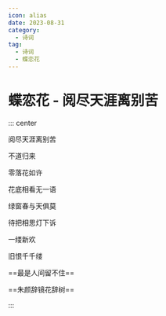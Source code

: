 ```yaml
---
icon: alias
date: 2023-08-31
category:
  - 诗词
tag:
  - 诗词
  - 蝶恋花
---
```


# 蝶恋花 - 阅尽天涯离别苦

<!-- more -->

::: center

阅尽天涯离别苦

不道归来

零落花如许

花底相看无一语

绿窗春与天俱莫

待把相思灯下诉

一缕新欢

旧恨千千缕

==最是人间留不住==

==朱颜辞镜花辞树==

:::